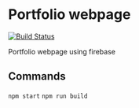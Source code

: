 # Portfolio webpage

[![Build Status](https://travis-ci.org/bureson/portfolio-webpage-firebase.svg?branch=master)](https://travis-ci.org/bureson/portfolio-webpage-firebase)

Portfolio webpage using firebase

## Commands

`npm start`
`npm run build`
